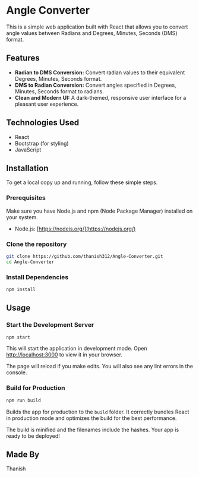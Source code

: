 # Angle Converter

This is a simple web application built with React that allows you to convert angle values between Radians and Degrees, Minutes, Seconds (DMS) format.

## Features

*   **Radian to DMS Conversion:** Convert radian values to their equivalent Degrees, Minutes, Seconds format.
*   **DMS to Radian Conversion:** Convert angles specified in Degrees, Minutes, Seconds format to radians.
*   **Clean and Modern UI:** A dark-themed, responsive user interface for a pleasant user experience.

## Technologies Used

*   React
*   Bootstrap (for styling)
*   JavaScript

## Installation

To get a local copy up and running, follow these simple steps.

### Prerequisites

Make sure you have Node.js and npm (Node Package Manager) installed on your system.

*   Node.js: [https://nodejs.org/](https://nodejs.org/)

### Clone the repository

```bash
git clone https://github.com/thanish312/Angle-Converter.git
cd Angle-Converter
```

### Install Dependencies

```bash
npm install
```

## Usage

### Start the Development Server

```bash
npm start
```

This will start the application in development mode.
Open [http://localhost:3000](http://localhost:3000) to view it in your browser.

The page will reload if you make edits.
You will also see any lint errors in the console.

### Build for Production

```bash
npm run build
```

Builds the app for production to the `build` folder.
It correctly bundles React in production mode and optimizes the build for the best performance.

The build is minified and the filenames include the hashes.
Your app is ready to be deployed!

## Made By

Thanish